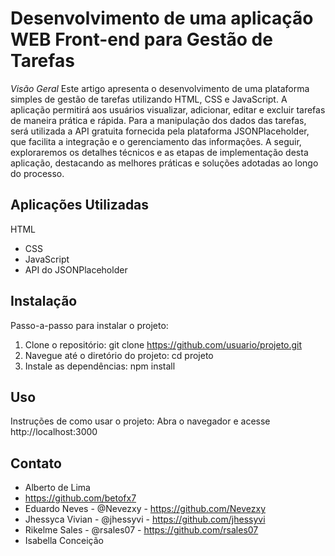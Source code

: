 # Desenvolvimento de uma aplicação WEB Front-end para Gestão de Tarefas

*Visão Geral*
Este artigo apresenta o desenvolvimento de uma plataforma simples de gestão de tarefas utilizando HTML, CSS e JavaScript. A aplicação permitirá aos usuários visualizar, adicionar, editar e excluir tarefas de maneira prática e rápida. Para a manipulação dos dados das tarefas, será utilizada a API gratuita fornecida pela plataforma JSONPlaceholder, que facilita a integração e o gerenciamento das informações. A seguir, exploraremos os detalhes técnicos e as etapas de implementação desta aplicação, destacando as melhores práticas e soluções adotadas ao longo do processo.


## Aplicações Utilizadas
 HTML
- ⁠CSS
- ⁠JavaScript
- API do JSONPlaceholder

## Instalação
Passo-a-passo para instalar o projeto:
1. Clone o repositório: git clone https://github.com/usuario/projeto.git
2. Navegue até o diretório do projeto: cd projeto
3. Instale as dependências: npm install

## Uso
Instruções de como usar o projeto:
Abra o navegador e acesse http://localhost:3000


## Contato
- Alberto de Lima 
- https://github.com/betofx7
- Eduardo Neves - @Nevezxy - https://github.com/Nevezxy
- Jhessyca Vivian - @jhessyvi - https://github.com/jhessyvi
- Rikelme Sales - @rsales07 - https://github.com/rsales07
- Isabella Conceição
